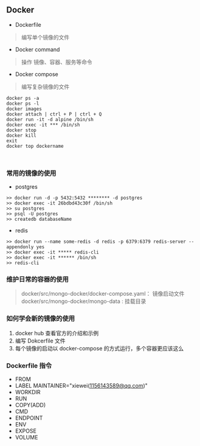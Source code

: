 ## Docker


- Dockerfile

> 编写单个镜像的文件

- Docker command

> 操作 镜像、容器、服务等命令

- Docker compose

> 编写复杂镜像的文件


```
docker ps -a
docker ps -l
docker images
docker attach | ctrl + P | ctrl + Q
docker run -it -d alpine /bin/sh
docker exec -it *** /bin/sh
docker stop
docker kill
exit
docker top dockername



```




### 常用的镜像的使用

- postgres

```
>> docker run -d -p 5432:5432 ******** -d postgres
>> docker exec -it 26bdbd43c30f /bin/sh
>> su postgres
>> psql -U postgres
>> createdb databaseName

```

- redis

```
>> docker run --name some-redis -d redis -p 6379:6379 redis-server --appendonly yes
>> docker exec -it ***** redis-cli
>> docker exec -it ****** /bin/sh
>> redis-cli

```

### 维护日常的容器的使用

> docker/src/mongo-docker/docker-compose.yaml： 镜像启动文件
> docker/src/mongo-docker/mongo-data : 挂载目录

### 如何学会新的镜像的使用

1. docker hub 查看官方的介绍和示例
2. 编写 Dokcerfile 文件
3. 每个镜像的启动以 docker-compose 的方式运行，多个容器更应该这么

### Dockerfile 指令

- FROM
- LABEL MAINTAINER="xiewei(1156143589@qq.com)"
- WORKDIR
- RUN
- COPY(ADD)
- CMD
- ENDPOINT
- ENV
- EXPOSE
- VOLUME